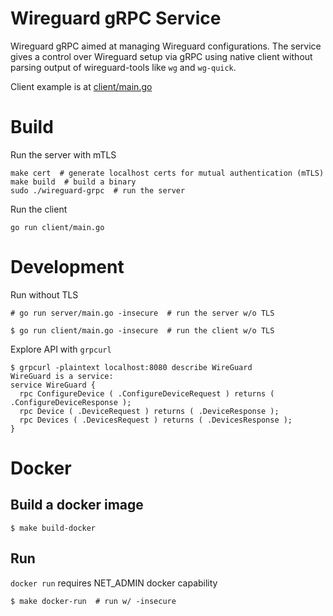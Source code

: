 # Wireguard gRPC Service 

Wireguard gRPC aimed at managing Wireguard configurations. 
The service gives a control over Wireguard setup via gRPC using native client without parsing output of wireguard-tools like `wg` and `wg-quick`.

Client example is at [client/main.go](client/main.go)

# Build

Run the server with mTLS
```
make cert  # generate localhost certs for mutual authentication (mTLS)
make build  # build a binary
sudo ./wireguard-grpc  # run the server
```

Run the client
```
go run client/main.go
```

# Development

Run without TLS
```
# go run server/main.go -insecure  # run the server w/o TLS
```

```
$ go run client/main.go -insecure  # run the client w/o TLS
```

Explore API with `grpcurl`
```
$ grpcurl -plaintext localhost:8080 describe WireGuard
WireGuard is a service:
service WireGuard {
  rpc ConfigureDevice ( .ConfigureDeviceRequest ) returns ( .ConfigureDeviceResponse );
  rpc Device ( .DeviceRequest ) returns ( .DeviceResponse );
  rpc Devices ( .DevicesRequest ) returns ( .DevicesResponse );
}
```

# Docker
## Build a docker image
```
$ make build-docker
```
## Run

`docker run` requires NET_ADMIN docker capability

```
$ make docker-run  # run w/ -insecure
```